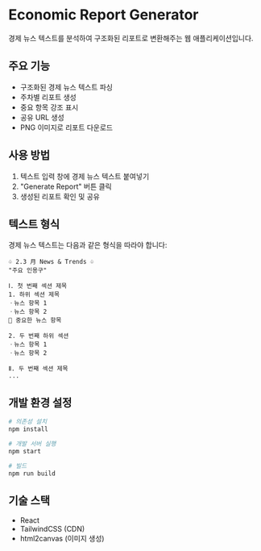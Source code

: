 # Economic Report Generator

경제 뉴스 텍스트를 분석하여 구조화된 리포트로 변환해주는 웹 애플리케이션입니다.

## 주요 기능

- 구조화된 경제 뉴스 텍스트 파싱
- 주차별 리포트 생성
- 중요 항목 강조 표시
- 공유 URL 생성
- PNG 이미지로 리포트 다운로드

## 사용 방법

1. 텍스트 입력 창에 경제 뉴스 텍스트 붙여넣기
2. "Generate Report" 버튼 클릭
3. 생성된 리포트 확인 및 공유

## 텍스트 형식

경제 뉴스 텍스트는 다음과 같은 형식을 따라야 합니다:

```
♧ 2.3 月 News & Trends ♧
"주요 인용구"

Ⅰ. 첫 번째 섹션 제목
1. 하위 섹션 제목
ㆍ뉴스 항목 1
ㆍ뉴스 항목 2
📍 중요한 뉴스 항목

2. 두 번째 하위 섹션
ㆍ뉴스 항목 1
ㆍ뉴스 항목 2

Ⅱ. 두 번째 섹션 제목
...
```

## 개발 환경 설정

```bash
# 의존성 설치
npm install

# 개발 서버 실행
npm start

# 빌드
npm run build
```

## 기술 스택

- React
- TailwindCSS (CDN)
- html2canvas (이미지 생성) 